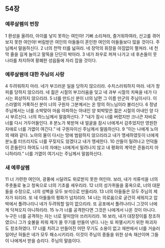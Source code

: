 ## 54장
### 예루살렘의 번창
1 환성을 올려라, 아이를 낳지 못하는 여인아! 기뻐 소리쳐라, 즐거워하여라, 산고를 겪어 보지 못한 여인아! 버림받은 여인의 아들들이 혼인한 여인의 아들들보다 많을 것이다. 주님께서 말씀하신다.
2 너의 천막 터를 넓혀라. 네 장막의 휘장을 아낌없이 펼쳐라. 네 천막 줄을 길게 늘이고 말뚝을 단단히 박아라.
3 네가 좌우로 퍼져 나가고 네 후손들이 뭇 나라를 차지하여 황폐한 성읍들에 자리 잡을 것이다.
### 예루살렘에 대한 주님의 사랑
4 두려워하지 마라. 네가 부끄러운 일을 당하지 않으리라. 수치스러워하지 마라. 네가 창피를 당하지 않으리라. 네 젊은 시절의 부끄러움을 잊고 네 과부 시절의 치욕을 네가 다시는 회상하지 않으리라.
5 너를 만드신 분이 너의 남편 그 이름 만군의 주님이시다. 이스라엘의 거룩하신 분이 너의 구원자 그분께서는 온 땅의 하느님이라 불리신다.
6 정녕 주님께서는 너를 소박맞아 마음 아파하는 아내인 양 퇴박맞은 젊은 시절의 아내인 양 다시 부르신다. 너의 하느님께서 말씀하신다.
7 “내가 잠시 너를 버렸지만 크나큰 자비로 너를 다시 거두어들인다.
8 분노가 북받쳐 내 얼굴을 잠시 너에게서 감추었지만 영원한 자애로 너를 가엾이 여긴다.” 네 구원자이신 주님께서 말씀하신다.
9 “이는 나에게 노아의 때와 같다. 노아의 물이 다시는 땅에 범람하지 않으리라고 내가 맹세하였듯이 너에게 분노를 터뜨리지도 너를 꾸짖지도 않겠다고 내가 맹세한다.
10 산들이 밀려나고 언덕들이 흔들린다 하여도 나의 자애는 너에게서 밀려나지 않고 내 평화의 계약은 흔들리지 아니하리라.” 너를 가엾이 여기시는 주님께서 말씀하신다.
### 새 예루살렘
11 너 가련한 여인아, 광풍에 시달려도 위로받지 못한 여인아. 보라, 내가 석류석을 너의 주춧돌로 놓고 청옥으로 너의 기초를 세우리라.
12 너의 성가퀴들을 홍옥으로, 너의 대문들을 수정으로, 너의 성벽을 모두 보석으로 만들리라.
13 너의 아들들은 모두 주님의 제자가 되리라. 또 네 아들들의 평화가 넘치리라.
14 너는 의로움으로 굳건히 세워지고 압박에서 풀려나리니 네가 두려워할 일이 없으리라. 또 공포에서 풀려나리니 그것이 너에게 닥쳐오지 아니하리라.
15 누가 너를 공격한다면 그것은 나에게서 나온 것이 아니다. 누구든 너를 공격하는 자는 너로 말미암아 쓰러지리라.
16 보라, 내가 대장장이를 창조하였으니 그가 숯불을 피워 제가 쓸 무기를 만들어 낸다. 나는 또 파멸시키기 위한 파괴자도 창조하였다.
17 너를 치려고 만들어진 어떤 무기도 소용이 없고 재판에서 너를 거슬러 일어난 혀들은 네가 모두 패소시키리라. 이것이 주님의 종들을 위한 상속 재산이며 그들이 나에게서 받을 승리다. 주님의 말씀이다.
